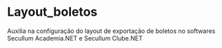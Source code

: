 # Layout_boletos
Auxilia na configuração do layout de exportação de boletos no softwares Secullum Academia.NET e Secullum Clube.NET

